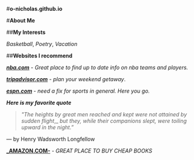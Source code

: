 #**o-nicholas.github.io**

#**About Me**

##**My Interests**

_Basketball_,
_Poetry_,
_Vacation_

##**Websites I recommend**

[**_nba.com_**](www.nba.com) - _Great_ _place_ _to_ _find_ _up_ _to_ _date_ _info_ _on_ _nba_ _teams_ _and_ _players._

[**_tripadvisor.com_**](tripadvisor.com) - _plan_ _your_ _weekend_ _getaway_. 

[**_espn.com_**](www.espn.com) - _need_ _a_ _fix_ _for_ _sports_ _in_ _general._ _Here_ _you_ _go._

**_Here is my favorite quote_**

>_"The_ _heights_ _by_ _great_ _men_ _reached_ _and_ _kept_ _were_ _not_ _attained_ _by_ _sudden_ _flight_,_
_but_ _they,_ _while_ _their_ _companions_ _slept,_
_were_ _toiling_ _upward_ _in_ _the_ _night.”_

― by Henry Wadsworth Longfellow

[**_AMAZON.COM-**](www.amazon.com) - _GREAT_ _PLACE_ _TO_ _BUY_ _CHEAP_ _BOOKS_ 
